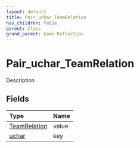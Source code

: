 ```yaml
---
layout: default
title: Pair_uchar_TeamRelation
has_children: false
parent: Class
grand_parent: Game Reflection
---
```

# Pair_uchar_TeamRelation
Description 

## Fields

| Type | Name |
|:----------|:--------------|
| [TeamRelation](/riftbreaker-wiki/docs/game-reflection/classes/team_relation/) | value |
| [uchar](/riftbreaker-wiki/docs/game-reflection/enums/uchar/) | key |

